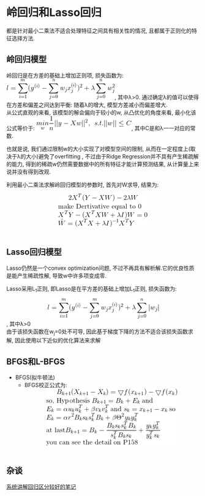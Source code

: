 # 岭回归和Lasso回归

都是针对最小二乘法不适合处理特征之间具有相关性的情况, 且都属于正则化的特征选择方法.

## 岭回归模型

岭回归是在方差的基础上增加正则项, 损失函数为: ![](../MularGif/Part2-Regression/Chapter8Gif/RidgeRegression.gif), 其中λ>0.
通过确定λ的值可以使得在方差和偏差之间达到平衡: 随着λ的增大, 模型方差减小而偏差增大.
<br>从公式直观的来看, 该模型的解会偏向于较小的w, 从凸优化的角度来看, 最小化该公式等价于: 
![](../MularGif/Part2-Regression/Chapter8Gif/RegularizerThought.gif), 其中C是和λ一一对应的常数.

也就是说, 我们通过限制w的大小实现了对模型空间的限制, 从而在一定程度上(取决于λ的大小)避免了overfitting
, 不过由于Ridge Regression并不具有产生稀疏解的能力, 得到的稀疏w仍然需要数据中的所有特征才能计算预测结果, 
从计算量上来说并没有得到改观.

利用最小二乘法求解岭回归模型的参数时, 首先对W求导, 结果为: 
<br><center>![](../MularGif/Part2-Regression/Chapter8Gif/RidgeRegressionWeight.gif)</center></br>


## Lasso回归模型
Lasso仍然是一个convex optimization问题, 不过不再具有解析解.它的优良性质是能产生稀疏性解, 导致w中许多项变成零.


Lasso采用L<sub>1</sub>正则, 即Lasso是在平方差的基础上增加L<sub>1</sub>正则, 损失函数为:
<br><center>![](../MularGif/Part2-Regression/Chapter8Gif/Lasso.gif)</center>, 其中λ>0</br>
由于该损失函数在w<sub>j</sub>=0处不可导, 因此基于梯度下降的方法不适合该损失函数求解, 
因此使用以下近似的优化算法来求解


## BFGS和L-BFGS

- BFGS(拟牛顿法)
    - BFGS校正公式为: <br><center>![](../MularGif/Part2-Regression/Chapter8Gif/BFGS.gif)</center></br>

## 杂谈

[系统讲解回归区分较好的笔记](https://blog.csdn.net/hzw19920329/article/details/77200475)